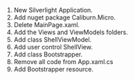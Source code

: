 
1. New Silverlight Application.
2. Add nuget package Caliburn.Micro.
3. Delete MainPage.xaml.
4. Add the Views and ViewModels folders.
5. Add class ShellViewModel.
6. Add user control ShellView.
7. Add class Bootstrapper.
8. Remove all code from App.xaml.cs
9. Add Bootstrapper resource.